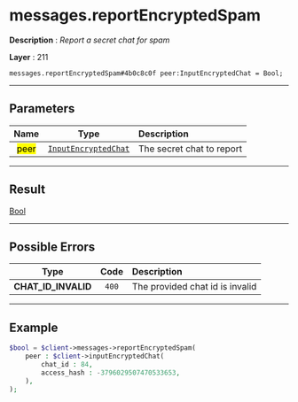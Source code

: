 # messages.reportEncryptedSpam

**Description** : *Report a secret chat for spam*

**Layer** : 211

```tl
messages.reportEncryptedSpam#4b0c8c0f peer:InputEncryptedChat = Bool;
```

---

## Parameters

| Name | Type | Description |
| :---: | :---: | :--- |
| <mark>peer</mark> | [`InputEncryptedChat`](type/InputEncryptedChat) | The secret chat to report |

---

## Result

[Bool](type/Bool)

---

## Possible Errors

| Type | Code | Description |
| :---: | :---: | :--- |
| **CHAT_ID_INVALID** | `400` | The provided chat id is invalid |

---

## Example

```php
$bool = $client->messages->reportEncryptedSpam(
	peer : $client->inputEncryptedChat(
		chat_id : 84,
		access_hash : -3796029507470533653,
	),
);
```